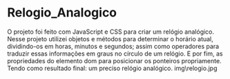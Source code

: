 # Relogio_Analogico
 O projeto foi feito com  JavaScript e CSS para criar um relógio analógico. Nesse projeto utilizei  objetos e métodos para determinar o horário atual, dividindo-os em horas, minutos e segundos; assim como operadores para traduzir essas informações em graus no círculo de um relógio. E por fim, as propriedades do elemento dom para posicionar os ponteiros propriamente. Tendo como resultado final: um preciso relógio analógico.
img\relogio.jpg